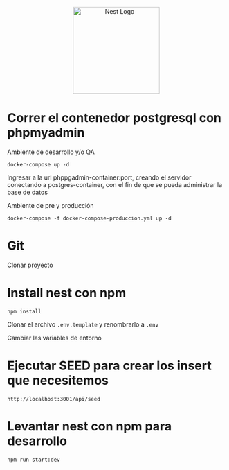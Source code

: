 <p align="center">
  <a href="http://nestjs.com/" target="blank"><img src="https://nestjs.com/img/logo-small.svg" width="200" alt="Nest Logo" /></a>
</p>

# Correr el contenedor postgresql con phpmyadmin

Ambiente de desarrollo y/o QA

```docker-compose up -d```

Ingresar a la url phppgadmin-container:port, creando el servidor conectando a postgres-container, con el fin de que se pueda administrar la base de datos 

Ambiente de pre y producción

```docker-compose -f docker-compose-produccion.yml up -d```

# Git

Clonar proyecto

# Install nest con npm

```npm install```

Clonar el archivo ```.env.template``` y renombrarlo a ```.env```

Cambiar las variables de entorno

# Ejecutar SEED para crear los insert que necesitemos

```http://localhost:3001/api/seed```

# Levantar nest con npm para desarrollo

```npm run start:dev```
